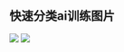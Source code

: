 ## 快速分类ai训练图片
![](https://i.ibb.co/kgNNv1Y8/2025-07-02-225512.png)
![](https://i.ibb.co/V040X3hS/2025-07-02-225521.png)
